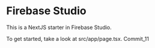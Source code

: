 # Firebase Studio

This is a NextJS starter in Firebase Studio.

To get started, take a look at src/app/page.tsx.
Commit_11
